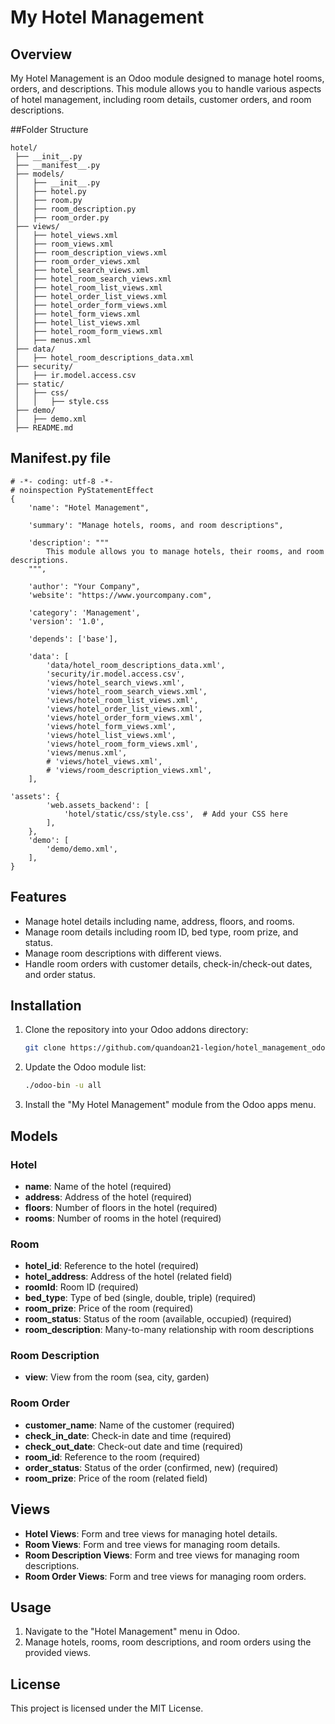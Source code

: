 # My Hotel Management

## Overview
My Hotel Management is an Odoo module designed to manage hotel rooms, orders, and descriptions. This module allows you to handle various aspects of hotel management, including room details, customer orders, and room descriptions.

##Folder Structure
```plaintext
hotel/
 ├── __init__.py
 ├── __manifest__.py
 ├── models/
 │   ├── __init__.py
 │   ├── hotel.py
 │   ├── room.py
 │   ├── room_description.py
 │   ├── room_order.py
 ├── views/
 │   ├── hotel_views.xml
 │   ├── room_views.xml
 │   ├── room_description_views.xml
 │   ├── room_order_views.xml
 │   ├── hotel_search_views.xml
 │   ├── hotel_room_search_views.xml
 │   ├── hotel_room_list_views.xml
 │   ├── hotel_order_list_views.xml
 │   ├── hotel_order_form_views.xml
 │   ├── hotel_form_views.xml
 │   ├── hotel_list_views.xml
 │   ├── hotel_room_form_views.xml
 │   ├── menus.xml
 ├── data/
 │   ├── hotel_room_descriptions_data.xml
 ├── security/
 │   ├── ir.model.access.csv
 ├── static/
 │   ├── css/
 │   │   ├── style.css
 ├── demo/
 │   ├── demo.xml
 ├── README.md
```

## __Manifest__.py file 
```
# -*- coding: utf-8 -*-
# noinspection PyStatementEffect
{
    'name': "Hotel Management",

    'summary': "Manage hotels, rooms, and room descriptions",

    'description': """
        This module allows you to manage hotels, their rooms, and room descriptions.
    """,

    'author': "Your Company",
    'website': "https://www.yourcompany.com",

    'category': 'Management',
    'version': '1.0',

    'depends': ['base'],

    'data': [
        'data/hotel_room_descriptions_data.xml',
        'security/ir.model.access.csv',
        'views/hotel_search_views.xml',
        'views/hotel_room_search_views.xml',
        'views/hotel_room_list_views.xml',
        'views/hotel_order_list_views.xml',
        'views/hotel_order_form_views.xml',
        'views/hotel_form_views.xml',
        'views/hotel_list_views.xml',
        'views/hotel_room_form_views.xml',
        'views/menus.xml',
        # 'views/hotel_views.xml',
        # 'views/room_description_views.xml',
    ],

'assets': {
        'web.assets_backend': [
            'hotel/static/css/style.css',  # Add your CSS here
        ],
    },
    'demo': [
        'demo/demo.xml',
    ],
}

```

## Features
- Manage hotel details including name, address, floors, and rooms.
- Manage room details including room ID, bed type, room prize, and status.
- Manage room descriptions with different views.
- Handle room orders with customer details, check-in/check-out dates, and order status.

## Installation
1. Clone the repository into your Odoo addons directory:
    ```bash
    git clone https://github.com/quandoan21-legion/hotel_management_odoo addons/hotel
    ```
2. Update the Odoo module list:
    ```bash
    ./odoo-bin -u all
    ```
3. Install the "My Hotel Management" module from the Odoo apps menu.

## Models
### Hotel
- **name**: Name of the hotel (required)
- **address**: Address of the hotel (required)
- **floors**: Number of floors in the hotel (required)
- **rooms**: Number of rooms in the hotel (required)

### Room
- **hotel_id**: Reference to the hotel (required)
- **hotel_address**: Address of the hotel (related field)
- **roomId**: Room ID (required)
- **bed_type**: Type of bed (single, double, triple) (required)
- **room_prize**: Price of the room (required)
- **room_status**: Status of the room (available, occupied) (required)
- **room_description**: Many-to-many relationship with room descriptions

### Room Description
- **view**: View from the room (sea, city, garden)

### Room Order
- **customer_name**: Name of the customer (required)
- **check_in_date**: Check-in date and time (required)
- **check_out_date**: Check-out date and time (required)
- **room_id**: Reference to the room (required)
- **order_status**: Status of the order (confirmed, new) (required)
- **room_prize**: Price of the room (related field)

## Views
- **Hotel Views**: Form and tree views for managing hotel details.
- **Room Views**: Form and tree views for managing room details.
- **Room Description Views**: Form and tree views for managing room descriptions.
- **Room Order Views**: Form and tree views for managing room orders.

## Usage
1. Navigate to the "Hotel Management" menu in Odoo.
2. Manage hotels, rooms, room descriptions, and room orders using the provided views.

## License
This project is licensed under the MIT License.